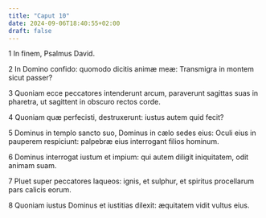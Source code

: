 ```yaml
---
title: "Caput 10"
date: 2024-09-06T18:40:55+02:00
draft: false
---
```




1 In finem, Psalmus David.

2 In Domino confido: quomodo dicitis animæ meæ: Transmigra in montem sicut passer?

3 Quoniam ecce peccatores intenderunt arcum, paraverunt sagittas suas in pharetra, ut sagittent in obscuro rectos corde.

4 Quoniam quæ perfecisti, destruxerunt: iustus autem quid fecit?

5 Dominus in templo sancto suo, Dominus in cælo sedes eius: Oculi eius in pauperem respiciunt: palpebræ eius interrogant filios hominum.

6 Dominus interrogat iustum et impium: qui autem diligit iniquitatem, odit animam suam.

7 Pluet super peccatores laqueos: ignis, et sulphur, et spiritus procellarum pars calicis eorum.

8 Quoniam iustus Dominus et iustitias dilexit: æquitatem vidit vultus eius.

